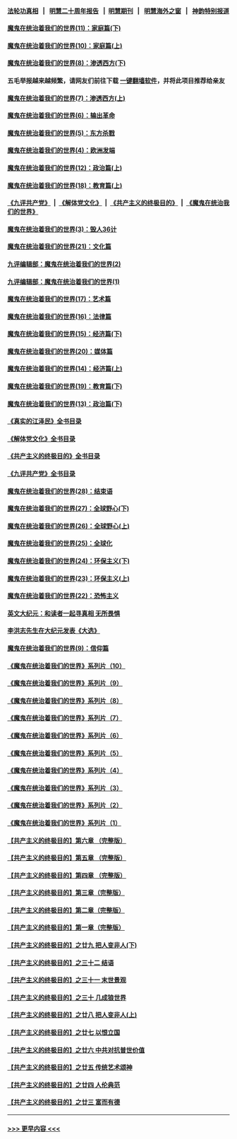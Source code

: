 #### [法轮功真相](https://github.com/gfw-breaker/truth/blob/master/README.md?t=0) &nbsp;&nbsp;|&nbsp;&nbsp; [明慧二十周年报告](https://github.com/gfw-breaker/mh-reports/blob/master/README.md?t=0) &nbsp;&nbsp;|&nbsp;&nbsp;[明慧期刊](https://github.com/gfw-breaker/mh-qikan) &nbsp;&nbsp;|&nbsp;&nbsp; [明慧海外之窗](https://github.com/gfw-breaker/mh-news/blob/master/README.md?t=0) &nbsp;&nbsp;|&nbsp;&nbsp; [神韵特别报道](https://github.com/gfw-breaker/mh-news/blob/master/shenyun.md?t=0)
#### [魔鬼在统治着我们的世界(11)：家庭篇(下)](../pages/nsc422/n10440961.md?t=12181050) 
#### [魔鬼在统治着我们的世界(10)：家庭篇(上)](../pages/nsc422/n10435448.md?t=12181050) 
#### [魔鬼在统治着我们的世界(8)：渗透西方(下)](../pages/nsc422/n10429603.md?t=12181050) 
#### 五毛举报越来越频繁，请网友们前往下载 [一键翻墙软件](https://github.com/gfw-breaker/ssr-accounts)，并将此项目推荐给亲友
#### [魔鬼在统治着我们的世界(7)：渗透西方(上)](../pages/nsc422/n10426013.md?t=12181050) 
#### [魔鬼在统治着我们的世界(6)：输出革命](../pages/nsc422/n10421536.md?t=12181050) 
#### [魔鬼在统治着我们的世界(5)：东方杀戮](../pages/nsc422/n10417707.md?t=12181050) 
#### [魔鬼在统治着我们的世界(4)：欧洲发端](../pages/nsc422/n10414890.md?t=12181050) 
#### [魔鬼在统治着我们的世界(12)：政治篇(上)](../pages/nsc422/n10444576.md?t=12181050) 
#### [魔鬼在统治着我们的世界(18)：教育篇(上)](../pages/nsc422/n10526970.md?t=12181050) 
#### [《九评共产党》](https://github.com/begood0513/9ping.md/blob/master/README.md) &nbsp;|&nbsp; [《解体党文化》](../../../../jtdwh.md/blob/master/README.md)  &nbsp;|&nbsp; [《共产主义的终极目的》](../../../../gczydzjmd.md/blob/master/README.md) &nbsp;|&nbsp; [《魔鬼在统治我们的世界》](../../../../mgztzwmdsj.md/blob/master/README.md) 
#### [魔鬼在统治着我们的世界(3)：毁人36计](../pages/nsc422/n10411583.md?t=12181050) 
#### [魔鬼在统治着我们的世界(21)：文化篇](../pages/nsc422/n10597706.md?t=12181050) 
#### [九评编辑部：魔鬼在统治着我们的世界(2)](../pages/nsc422/n10410036.md?t=12181050) 
#### [九评编辑部：魔鬼在统治着我们的世界(1)](../pages/nsc422/n10406825.md?t=12181050) 
#### [魔鬼在统治着我们的世界(17)：艺术篇](../pages/nsc422/n10499093.md?t=12181050) 
#### [魔鬼在统治着我们的世界(16)：法律篇](../pages/nsc422/n10485969.md?t=12181050) 
#### [魔鬼在统治着我们的世界(15)：经济篇(下)](../pages/nsc422/n10469975.md?t=12181050) 
#### [魔鬼在统治着我们的世界(20)：媒体篇](../pages/nsc422/n10586579.md?t=12181050) 
#### [魔鬼在统治着我们的世界(14)：经济篇(上)](../pages/nsc422/n10457370.md?t=12181050) 
#### [魔鬼在统治着我们的世界(19)：教育篇(下)](../pages/nsc422/n10564808.md?t=12181050) 
#### [魔鬼在统治着我们的世界(13)：政治篇(下)](../pages/nsc422/n10448270.md?t=12181050) 
#### [《真实的江泽民》全书目录](../pages/nsc422/n13721399.md?t=12181050) 
#### [《解体党文化》全书目录](../pages/nsc422/n13721157.md?t=12181050) 
#### [《共产主义的终极目的》全书目录](../pages/nsc422/n13721048.md?t=12181050) 
#### [《九评共产党》全书目录](../pages/nsc422/n13708085.md?t=12181050) 
#### [魔鬼在统治着我们的世界(28)：结束语](../pages/nsc422/n10936246.md?t=12181050) 
#### [魔鬼在统治着我们的世界(27)：全球野心(下)](../pages/nsc422/n10928319.md?t=12181050) 
#### [魔鬼在统治着我们的世界(26)：全球野心(上)](../pages/nsc422/n10900318.md?t=12181050) 
#### [魔鬼在统治着我们的世界(25)：全球化](../pages/nsc422/n10788205.md?t=12181050) 
#### [魔鬼在统治着我们的世界(24)：环保主义(下)](../pages/nsc422/n10695307.md?t=12181050) 
#### [魔鬼在统治着我们的世界(23)：环保主义(上)](../pages/nsc422/n10688613.md?t=12181050) 
#### [魔鬼在统治着我们的世界(22)：恐怖主义](../pages/nsc422/n10614727.md?t=12181050) 
#### [英文大纪元：和读者一起寻真相 无所畏惧](../pages/nsc422/n12542027.md?t=12181050) 
#### [李洪志先生在大纪元发表《大选》](../pages/nsc422/n12534746.md?t=12181050) 
#### [魔鬼在统治着我们的世界(9)：信仰篇](../pages/nsc422/n10432159.md?t=12181050) 
#### [《魔鬼在统治着我们的世界》系列片（10）](../pages/nsc422/n12292670.md?t=12181050) 
#### [《魔鬼在统治着我们的世界》系列片（9）](../pages/nsc422/n12290859.md?t=12181050) 
#### [《魔鬼在统治着我们的世界》系列片（8）](../pages/nsc422/n12287445.md?t=12181050) 
#### [《魔鬼在统治着我们的世界》系列片（7）](../pages/nsc422/n12283425.md?t=12181050) 
#### [《魔鬼在统治着我们的世界》系列片（6）](../pages/nsc422/n12282314.md?t=12181050) 
#### [《魔鬼在统治着我们的世界》系列片（5）](../pages/nsc422/n12281419.md?t=12181050) 
#### [《魔鬼在统治着我们的世界》系列片（4）](../pages/nsc422/n12274024.md?t=12181050) 
#### [《魔鬼在统治着我们的世界》系列片（3）](../pages/nsc422/n12271322.md?t=12181050) 
#### [《魔鬼在统治着我们的世界》系列片（2）](../pages/nsc422/n12269049.md?t=12181050) 
#### [《魔鬼在统治着我们的世界》系列片（1）](../pages/nsc422/n12267575.md?t=12181050) 
#### [【共产主义的终极目的】第六章 （完整版）](../pages/nsc422/n11428913.md?t=12181050) 
#### [【共产主义的终极目的】第五章 （完整版）](../pages/nsc422/n11428912.md?t=12181050) 
#### [【共产主义的终极目的】第四章 （完整版）](../pages/nsc422/n11428907.md?t=12181050) 
#### [【共产主义的终极目的】第三章（完整版）](../pages/nsc422/n11428848.md?t=12181050) 
#### [【共产主义的终极目的】第二章（完整版）](../pages/nsc422/n11428831.md?t=12181050) 
#### [【共产主义的终极目的】第一章（完整版）](../pages/nsc422/n11417651.md?t=12181050) 
#### [【共产主义的终极目的】之廿九 把人变非人(下)](../pages/nsc422/n11344140.md?t=12181050) 
#### [【共产主义的终极目的】之三十二 结语](../pages/nsc422/n11360535.md?t=12181050) 
#### [【共产主义的终极目的】之三十一 末世景观](../pages/nsc422/n11351129.md?t=12181050) 
#### [【共产主义的终极目的】之三十 几成狼世界](../pages/nsc422/n11348280.md?t=12181050) 
#### [【共产主义的终极目的】之廿八 把人变非人(上)](../pages/nsc422/n11340492.md?t=12181050) 
#### [【共产主义的终极目的】之廿七 以恨立国](../pages/nsc422/n11336944.md?t=12181050) 
#### [【共产主义的终极目的】之廿六 中共对抗普世价值](../pages/nsc422/n11324785.md?t=12181050) 
#### [【共产主义的终极目的】之廿五 传统艺术颂神](../pages/nsc422/n11296396.md?t=12181050) 
#### [【共产主义的终极目的】之廿四 人伦典范](../pages/nsc422/n11296397.md?t=12181050) 
#### [【共产主义的终极目的】之廿三 富而有德](../pages/nsc422/n11283598.md?t=12181050) 

----
#### [ >>> 更早内容 <<< ](../indexes/nsc422-earlier.md)
